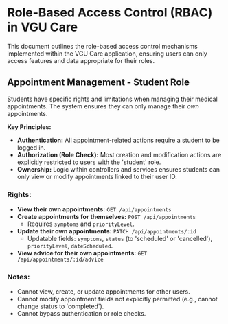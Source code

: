 # Role-Based Access Control (RBAC) in VGU Care

This document outlines the role-based access control mechanisms implemented within the VGU Care application, ensuring users can only access features and data appropriate for their roles.

## Appointment Management - Student Role

Students have specific rights and limitations when managing their medical appointments. The system ensures they can only manage their *own* appointments.

**Key Principles:**
*   **Authentication:** All appointment-related actions require a student to be logged in.
*   **Authorization (Role Check):** Most creation and modification actions are explicitly restricted to users with the 'student' role.
*   **Ownership:** Logic within controllers and services ensures students can only view or modify appointments linked to their user ID.

### Rights:
*   **View their own appointments:** `GET /api/appointments`
*   **Create appointments for themselves:** `POST /api/appointments`
    *   Requires `symptoms` and `priorityLevel`.
*   **Update their own appointments:** `PATCH /api/appointments/:id`
    *   Updatable fields: `symptoms`, `status` (to 'scheduled' or 'cancelled'), `priorityLevel`, `dateScheduled`.
*   **View advice for their own appointments:** `GET /api/appointments/:id/advice`

### Notes:
*   Cannot view, create, or update appointments for other users.
*   Cannot modify appointment fields not explicitly permitted (e.g., cannot change status to 'completed').
*   Cannot bypass authentication or role checks.

